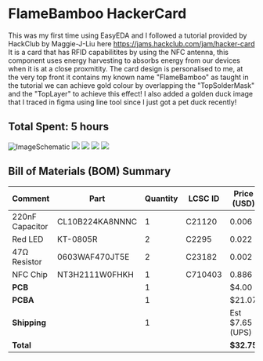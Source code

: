 # FlameBamboo HackerCard

This was my first time using EasyEDA and I followed a tutorial provided by HackClub by Maggie-J-Liu here https://jams.hackclub.com/jam/hacker-card
It is a card that has RFID capabilitites by using the NFC antenna, this component uses energy harvesting to absorbs energy from our devices when it is at a close proxmitity. The card design is personalised to me, at the very top front it contains my known name "FlameBamboo" as taught in the tutorial we can achieve gold colour by overlapping the "TopSolderMask" and the "TopLayer" to achieve this effect!
I also added a golden duck image that I traced in figma using line tool since I just got a pet duck recently!

## Total Spent: 5 hours

![ImageSchematic](https://hc-cdn.hel1.your-objectstorage.com/s/v3/8053d3bb08281929ba7137a4d912aedc6cc1355f_screenshot_2025-07-31_at_2.28.42___pm.png)
![](https://hc-cdn.hel1.your-objectstorage.com/s/v3/28ea5cfe7ddc2e407a873e15e91b6321b5917ff1_screenshot_2025-08-01_at_8.31.39___am.png)
![](https://hc-cdn.hel1.your-objectstorage.com/s/v3/be8f56ce13e830d898f7e52f073b8f7e7314dd70_screenshot_2025-08-01_at_8.31.09___am.png)
![](https://hc-cdn.hel1.your-objectstorage.com/s/v3/f525b1ae77870da5b7fff8aba51fb1151f9b8f09_screenshot_2025-08-01_at_8.29.06___am.png)
![](https://hc-cdn.hel1.your-objectstorage.com/s/v3/859182f7e625dced2e9b9e0123faea6aab0bce94_screenshot_2025-08-01_at_8.03.14___am.png)

## Bill of Materials (BOM) Summary

| Comment         | Part            | Quantity | LCSC ID | Price (USD)     |
| --------------- | --------------- | -------- | ------- | --------------- |
| 220nF Capacitor | CL10B224KA8NNNC | 1        | C21120  | 0.006           |
| Red LED         | KT-0805R        | 2        | C2295   | 0.022           |
| 47Ω Resistor    | 0603WAF470JT5E  | 2        | C23182  | 0.002           |
| NFC Chip        | NT3H2111W0FHKH  | 1        | C710403 | 0.886           |
| **PCB**         |                 | 1        |         | $4.00           |
| **PCBA**        |                 | 1        |         | $21.07          |
| **Shipping**    |                 | 1        |         | Est $7.65 (UPS) |
| **Total**       |                 |          |         | **$32.75**      |
